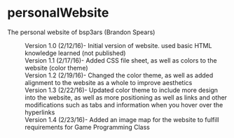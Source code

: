 # personalWebsite
The personal website of bsp3ars (Brandon Spears)

<dl>
<dd>Version 1.0 (2/12/16)- Initial version of website. used basic HTML knowledge learned (not published)</dd>
<dd>Version 1.1 (2/17/16)- Added CSS file sheet, as well as colors to the website (color theme)</dd>
<dd>Version 1.2 (2/19/16)- Changed the color theme, as well as added alignment to the website as a whole to improve aesthetics</dd>
<dd>Version 1.3 (2/22/16)- Updated color theme to include more design into the website, as well as more positioning as well as links and other modifications such as tabs and information when you hover over the hyperlinks </dd>
<dd>Version 1.4 (2/23/16)- Added an image map for the website to fulfill requirements for Game Programming Class</dd>
</dl>
